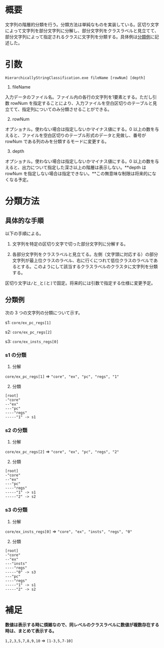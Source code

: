 # 概要

文字列の階層的分類を行う。分類方法は単純なものを実装している。区切り文字によって文字列を部分文字列に分解し、部分文字列をクラスラベルと見立てて、部分文字列によって指定されるクラスに文字列を分類する。具体例は[分類例](#section)に記述した。



# 引数

`HierarchicallyStringClassification.exe fileName [rowNum] [depth]`

1. fileName

入力データのファイル名。ファイル内の各行の文字列を1要素とする。ただし引数 rowNum を指定することにより、入力ファイルを空白区切りのテーブルと見立てて、指定列についてのみ分類させることができる。

2. rowNum

オプショナル。使わない場合は指定しないかマイナス値にする。0 以上の数を与えると、ファイルを空白区切りのテーブル形式のデータと見做し、番号が rowNum である列のみを分類するモードに変更する。

3. depth

オプショナル。使わない場合は指定しないかマイナス値にする。0 以上の数を与えると、出力について指定した深さ以上の階層は表示しない。**depth は rowNum を指定しない場合は指定できない。**この無意味な制限は将来的になくなる予定。


# 分類方法


## 具体的な手順

以下の手順による。

1. 文字列を特定の区切り文字で切った部分文字列に分解する。

2. 各部分文字列をクラスラベルと見立てる。左側（文字頭に対応する）の部分文字列が最上位クラスのラベル、右に行くにつれて低位クラスのラベルであるとする。このようにして該当するクラスラベルのクラスタに文字列を分類する。

区切り文字は`/`と`_`と`[`と`]`で固定。将来的には引数で指定する仕様に変更予定。


## <a name="section">分類例

次の 3 つの文字列の分類について示す。


s1: `core/ex_pc_regs[1]`


s2: `core/ex_pc_regs[2]`


s3: `core/ex_insts_regs[0]`

### s1 の分類
1. 分解

`core/ex_pc_regs[1]` => `"core", "ex", "pc", "regs", "1"`

2. 分類

```text:clustering of s1
[root]
-"core"
--"ex"
---"pc"
----"regs"
-----"1" -> s1
```

### s2 の分類
1. 分解

`core/ex_pc_regs[2]` => `"core", "ex", "pc", "regs", "2"`

2. 分類

```text:clustering of s1, s2
[root]
-"core"
--"ex"
---"pc"
----"regs"
-----"1" -> s1
-----"2" -> s2
```

### s3 の分類

1. 分解

`core/ex_insts_regs[0]` => `"core", "ex", "insts", "regs", "0"`

2. 分類

```text:clustering of s1, s2, s3
[root]
-"core"
--"ex"
---"insts"
----"regs"
-----"0" -> s3
---"pc"
----"regs"
-----"1" -> s1
-----"2" -> s2
```


# 補足

**数値は表示する時に煩雑なので、同レベルのクラスラベルに数値が複数存在する時は、まとめて表示する。**

`1,2,3,5,7,8,9,10` => `[1-3,5,7-10]`
